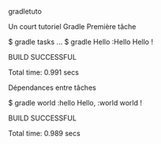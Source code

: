 gradletuto

Un court tutoriel Gradle
Première tâche

$ gradle tasks
...
$ gradle Hello
:Hello
Hello !

BUILD SUCCESSFUL

Total time: 0.991 secs

Dépendances entre tâches

$ gradle world
:hello
Hello, :world
world !

BUILD SUCCESSFUL

Total time: 0.989 secs

